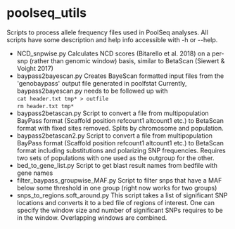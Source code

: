 # poolseq_utils
Scripts to process allele frequency files used in PoolSeq analyses. All scripts have some description and help info accessible with -h or --help.

* NCD_snpwise.py Calculates NCD scores (Bitarello et al. 2018) on a per-snp (rather than genomic window) basis, similar to BetaScan (Siewert & Voight 2017)
* baypass2bayescan.py Creates BayeScan formatted input files from the 'genobaypass' output file generated in poolfstat
Currently, baypass2bayescan.py needs to be followed up with \
`cat header.txt tmp* > outfile` \
`rm header.txt tmp* `
* baypass2betascan.py Script to convert a file from multipopulation BayPass format (Scaffold position refcount1 altcount1 etc.) to BetaScan format with fixed sites removed. Splits by chromosome and population.
* baypass2betascan2.py Script to convert a file from multipopulation BayPass format (Scaffold position refcount1 altcount1 etc.) to BetaScan format including substitutions and polarizing SNP frequencies. Requires two sets of populations with one used as the outgroup for the other.
* bed_to_gene_list.py Script to get blast result names from bedfile with gene names
* filter_baypass_groupwise_MAF.py Script to filter snps that have a MAF below some threshold in one group (right now works for two groups)
* snps_to_regions.soft_around.py This script takes a list of significant SNP locations and converts it to a bed file of regions of interest. One can specify the window size and number of significant SNPs requires to be in the window. Overlapping windows are combined.
